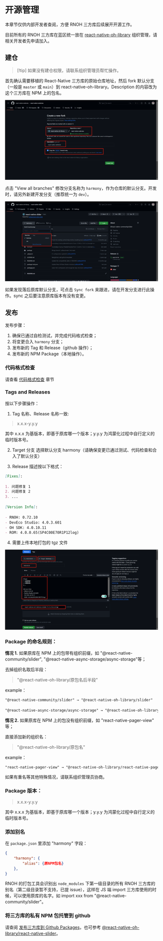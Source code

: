 # 开源管理

本章节仅供内部开发者查阅，方便 RNOH 三方库后续展开开源工作。

目前所有的 RNOH 三方库在蓝区统一放在 [react-native-oh-library](https://github.com/orgs/react-native-oh-library/repositories) 组织管理，请相关开发者先申请加入。

## 建仓

> [!tip] 如果没有建仓权限，请联系组织管理员帮忙操作。

首先确认需要移植的 React-Native 三方库的原始仓库地址，然后 fork 默认分支（一般是 `master` 或 `main`）到 react-native-oh-library。Description 的内容改为这个三方库在 NPM 上的包名。

![create repo](../img/create_repo.png)

点击 "View all branches" 修改分支名称为 `harmony`，作为仓库的默认分支。开发时，请另外新建开发分支（推荐统一为 `dev`）。

![branch](../img/branch.png)

如果发现落后原库默认分支，可点击 `Sync fork` 来跟进，请在开发分支进行此操作。sync 之后要注意原库版本有没有变更。

## 发布

发布步骤：

1. 确保已通过自检测试，并完成代码格式检查；
2. 将变更合入 `harmony` 分支；
3. 发布新的 Tag 和 Release（github 操作）；
4. 发布新的 NPM Package（本地操作）。

### 代码格式检查

请查看 [代码格式检查](zh-cn/codelint.md) 章节

### Tags and Releases

按以下步骤操作：

1. Tag 名称、Release 名称一致:

> x.x.x-y.y.y

其中 x.x.x 为基版本，即基于原库哪一个版本；y.y.y 为鸿蒙化过程中自行定义的临时版本号。

2. Target 分支 选择默认分支 harmony（请确保变更已通过测试、代码检查和合入了默认分支）

3. Release 描述按以下格式：

```md
[Fixes]:

1. 问题修复 1
2. 问题修复 2
3. ...

[Version Info]:

- RNOH: 0.72.10
- DevEco Studio: 4.0.3.601
- OH SDK: 4.0.10.11
- ROM: 4.0.0.65(SP4C00E70R1P12log)
```

4. 需要上传本地打包的 tgz 文件

![tag&release](../img/tag&release.png)

### Package 的命名规则：

**情况 1.** 如果原库在 NPM 上的包带有组织前缀，如 "@react-native-community/slider", "@react-native-async-storage/async-storage"等；

去掉组织名取后半段：

> "@react-native-oh-library/原包名后半段"

example：

```md
"@react-native-community/slider" → "@react-native-oh-library/slider"

"@react-native-async-storage/async-storage" → "@react-native-oh-library/async-storage"
```

**情况 2.** 如果原库在 NPM 上的包没有组织前缀，如 "react-native-pager-view" 等；

直接添加新的组织名：

> "@react-native-oh-library/原包名"

example：

```md
"react-native-pager-view" → "@react-native-oh-library/react-native-pager-view"
```

如果有重名等其他特殊情况，请联系组织管理员协商。

### Package 版本：

> x.x.x-y.y.y

其中 x.x.x 为基版本，即基于原库哪一个版本；y.y.y 为鸿蒙化过程中自行定义的临时版本号。

### 添加别名

在 `package.json` 里添加 "harmony" 字段：

```json
{
    "harmony": {
        "alias": {原NPM包名}
    },
}
```

RNOH 的打包工具会识别出 `node_modules` 下第一级目录的所有 RNOH 三方库的别名（第二级目录暂不支持，已提 issue），这样在 JS 端 import 三方库使用的时候，可以使用原库的名字。如 import xxx from "@react-native-community/slider"。

### 将三方库的私有 NPM 包托管到 github

请查阅 [发布三方库到 Github Packages](zh-cn/github-package.md)，也可参考 [@react-native-oh-library/react-native-slider](https://github.com/react-native-oh-library/react-native-slider)。
